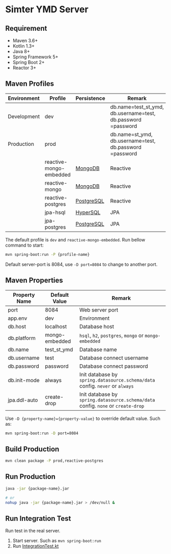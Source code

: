 #  Simter YMD Server

## Requirement

- Maven 3.6+
- Kotlin 1.3+
- Java 8+
- Spring Framework 5+
- Spring Boot 2+
- Reactor 3+

## Maven Profiles

| Environment | Profile                 | Persistence        | Remark
|-------------|-------------------------|--------------------|--------
| Development | dev                     |                    | db.name=test_st_ymd, db.username=test, db.password =password
| Production  | prod                    |                    | db.name=st_ymd, db.username=test, db.password =password
|             | reactive-mongo-embedded | [MongoDB]          | Reactive
|             | reactive-mongo          | [MongoDB]          | Reactive
|             | reactive-postgres       | [PostgreSQL]       | Reactive
|             | jpa-hsql                | [HyperSQL]         | JPA
|             | jpa-postgres            | [PostgreSQL]       | JPA

The default profile is `dev` and `reactive-mongo-embedded`. Run bellow command to start:

```bash
mvn spring-boot:run -P {profile-name}
```

Default server-port is 8084, use `-D port=8084` to change to another port.

## Maven Properties

Property Name | Default Value  | Remark
--------------|----------------|--------
port          | 8084           | Web server port
app.env       | dev            | Environment
db.host       | localhost      | Database host
db.platform   | mongo-embedded | `hsql`, `h2`, `postgres`, `mongo` or `mongo-embedded`
db.name       | test_st_ymd    | Database name
db.username   | test           | Database connect username
db.password   | password       | Database connect password
db.init-mode  | always         | Init database by `spring.datasource.schema/data` config. `never` or `always`
jpa.ddl-auto  | create-drop    | Init database by `spring.datasource.schema/data` config. `none` or `create-drop`

Use `-D {property-name}={property-value}` to override default value. Such as:

```bash
mvn spring-boot:run -D port=8084
```

## Build Production

```bash
mvn clean package -P prod,reactive-postgres
```

## Run Production

```bash
java -jar {package-name}.jar

# or
nohup java -jar {package-name}.jar > /dev/null &
```

## Run Integration Test

Run test in the real server.

1. Start server. Such as `mvn spring-boot:run`
2. Run [IntegrationTest.kt]


[Embedded MongoDB]: https://github.com/flapdoodle-oss/de.flapdoodle.embed.mongo#embedded-mongodb
[MongoDB]: https://www.mongodb.com
[HyperSQL]: http://hsqldb.org
[PostgreSQL]: https://www.postgresql.org
[IntegrationTest.kt]: https://github.com/simter/simter-ymd/blob/master/simter-ymd-starter/src/test/kotlin/tech/simter/ymd/starter/IntegrationTest.kt
